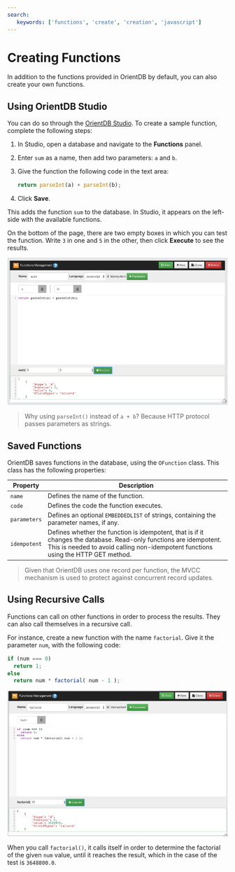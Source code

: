 ```yaml
---
search:
   keywords: ['functions', 'create', 'creation', 'javascript']
---
```


# Creating Functions

In addition to the functions provided in OrientDB by default, you can also create your own functions.

## Using OrientDB Studio

You can do so through the [OrientDB Studio](studio/Studio-Home-page.md). To create a sample function, complete the following steps:

1. In Studio, open a database and navigate to the **Functions** panel.

1. Enter `sum` as a name, then add two parameters: `a` and `b`.

1. Give the function the following code in the text area:

   ```javascript
   return parseInt(a) + parseInt(b);
   ```

1. Click **Save**.

This adds the function `sum` to the database.  In Studio, it appears on the left-side with the available functions.

On the bottom of the page, there are two empty boxes in which you can test the function.  Write `3` in one and `5` in the other, then click **Execute** to see the results.

![image](images/studio-function-sum.png)

>Why using `parseInt()` instead of `a + b`?  Because HTTP protocol passes parameters as strings.

## Saved Functions

OrientDB saves functions in the database, using the `OFunction` class.  This class has the following properties:

| Property | Description |
|---|---|
| `name` | Defines the name of the function. |
| `code` | Defines the code the function executes. |
| `parameters` | Defines an optional `EMBEDDEDLIST` of strings, containing the parameter names, if any. |
| `idempotent` | Defines whether the function is idempotent, that is if it changes the database.  Read-only functions are idempotent.  This is needed to avoid calling non-idempotent functions using the HTTP GET method. |

>Given that OrientDB uses one record per function, the MVCC mechanism is used to protect against concurrent record updates.



## Using Recursive Calls

Functions can call on other functions in order to process the results.  They can also call themselves in a recursive call.

For instance, create a new function with the name `factorial`.  Give it the parameter `num`, with the following code:

```javascript
if (num === 0)
  return 1;
else
  return num * factorial( num - 1 );
```

![image](images/studio-function-factorial.png)

When you call `factorial()`, it calls itself in order to determine the factorial of the given `num` value, until it reaches the result, which in the case of the test is `3648800.0`.
